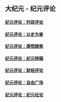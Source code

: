 ## 大纪元 - 纪元评论

#### [纪元评论：时政评论](indexes/nsc1025/README.md?04160330)
#### [纪元评论：以史为鉴](indexes/nsc1028/README.md?04160330)
#### [纪元评论：感悟随笔](indexes/nsc1035/README.md?04160330)
#### [纪元评论：纪元特稿](indexes/nsc424/README.md?04160330)
#### [纪元评论：财经评论](indexes/nsc1026/README.md?04160330)
#### [纪元评论：自由广场](indexes/nsc993/README.md?04160330)
#### [纪元评论：纪元社论](indexes/nsc422/README.md?04160330)
